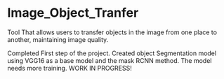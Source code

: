 # Image_Object_Tranfer
Tool That allows users to transfer objects in the image from one place to another, maintaining image quality.

Completed First step of the project. Created object Segmentation model using VGG16 as a base model and the mask RCNN method. The model needs more training.
WORK IN PROGRESS!
